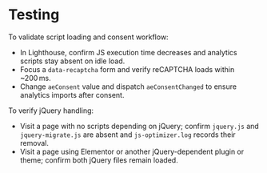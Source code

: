 # Testing

To validate script loading and consent workflow:

- In Lighthouse, confirm JS execution time decreases and analytics scripts stay absent on idle load.
- Focus a `data-recaptcha` form and verify reCAPTCHA loads within ~200 ms.
- Change `aeConsent` value and dispatch `aeConsentChanged` to ensure analytics imports after consent.

To verify jQuery handling:

- Visit a page with no scripts depending on jQuery; confirm `jquery.js` and `jquery-migrate.js` are absent and `js-optimizer.log` records their removal.
- Visit a page using Elementor or another jQuery-dependent plugin or theme; confirm both jQuery files remain loaded.

